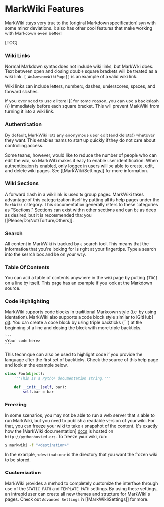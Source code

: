 MarkWiki Features
=================

MarkWiki stays very true to the [original Markdown specification] [syn] with
some minor deviations. It also has other cool features that make working
with Markdown even better!

[TOC]

### Wiki Links

Normal Markdown syntax does not include wiki links, but MarkWiki does. Text
between open and closing double square brackets will be treated as a wiki link.
`[[AnAwesomeWikiPage]]` is an example of a valid wiki link.

Wiki links can include letters, numbers, dashes, underscores, spaces, and
forward slashes.

If you ever need to use a literal \[\[ for some reason, you can use a backslash
(\\) immediately before each square bracket. This will prevent MarkWiki
from turning it into a wiki link.

### Authentication

By default, MarkWiki lets any anonymous user edit (and delete!) whatever they
want. This enables teams to start up quickly if they do not care about
controlling access.

Some teams, however, would like to reduce the number of people who can edit
the wiki, so MarkWiki makes it easy to enable user identification. When
authentication is enabled, only logged in users will be able to create, edit,
and delete wiki pages. See [[MarkWiki/Settings]] for more information.

### Wiki Sections

A forward slash in a wiki link is used to group pages. MarkWiki takes advantage
of this categorization itself by putting all its help pages under the
`MarkWiki` category. This documentation generally refers to these categories as
"Sections." Sections can exist within other sections and can be as deep as
desired, but it is recommended that you [[Please/Do/Not/Torture/Others]].

### Search

All content in MarkWiki is tracked by a search tool. This means that the
information that you're looking for is right at your fingertips. Type a search
into the search box and be on your way.

### Table Of Contents

You can add a table of contents anywhere in the wiki page by putting `[TOC]` on
a line by itself. This page has an example if you look at the Markdown source.

### Code Highlighting

MarkWiki supports code blocks in traditional Markdown style (i.e. by using
identation). MarkWiki also supports a code block style similar to
[GitHub] [git]. You can create a code block by using triple backticks (\`\`\`)
at the beginning of a line and closing the block with more triple backticks.

    ```
    <Your code here>
    ```

This technique can also be used to highlight code if you provide the language
after the first set of backticks. Check the source of this help page and look
at the example below.

```python
class Foo(object):
    '''This is a Python documentation string.'''

    def __init__(self, bar):
        self.bar = bar

```

### Freezing

In some scenarios, you may not be able to run a web server that is able to run
MarkWiki, but you need to publish a readable version of your wiki. For that,
you can freeze your wiki to take a snapshot of the content. It's exactly how
the [MarkWiki documentation] [docs] is hosted on `http://pythonhosted.org`. To
freeze your wiki, run:

```bash
$ markwiki -f "<destination>"
```

In the example, `<destination>` is the directory that you want the frozen wiki
to be stored.

### Customization

MarkWiki provides a method to completely customize the interface through use of
the `STATIC_PATH` and `TEMPLATE_PATH` settings. By using these settings, an
intrepid user can create all new themes and structure for MarkWiki's pages.
Check out `Advanced Settings` in [[MarkWiki/Settings]] for more.

[syn]: http://daringfireball.net/projects/markdown/syntax
[git]: https://github.com
[docs]: http://pythonhosted.org/MarkWiki/
